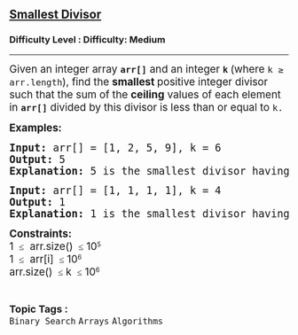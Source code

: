 <h2><a href="https://www.geeksforgeeks.org/problems/smallest-divisor/1?_gl=1*mnupv6*_up*MQ..*_gs*MQ..&gclid=Cj0KCQjwu7TCBhCYARIsAM_S3NhUdIh89jJnOCdXqTt79FNRYk2nAWC3Vc3AUTrrxU3aJJq7eXfNMOwaAjHdEALw_wcB&gbraid=0AAAAAC9yBkCE5fw5KgdUbCGEbsaKgQu_n">Smallest Divisor</a></h2><h3>Difficulty Level : Difficulty: Medium</h3><hr><div class="problems_problem_content__Xm_eO"><p><span style="font-size: 14pt;">Given an integer array <strong><code data-start="112" data-end="119">arr[]</code></strong> and an integer <strong><code data-start="135" data-end="138">k</code> </strong>(where <code data-start="146" data-end="162">k ≥ arr.length</code>), find the <strong data-start="174" data-end="211" data-is-only-node="">smallest </strong>positive integer divisor such that the sum of the <strong data-start="226" data-end="255">ceiling</strong> values of each element in <code data-start="275" data-end="280"><strong>arr[]</strong></code> divided by this divisor is less than or equal to <code data-start="332" data-end="335">k.</code></span></p>
<p><span style="font-size: 14pt;"><strong>Examples:</strong></span></p>
<pre><span style="font-size: 14pt;"><strong>Input: </strong>arr[] = [1, 2, 5, 9], k = 6
<strong>Output: </strong>5
<strong>Explanation: </strong>5 is the smallest divisor having sum of quotients (1 + 1 + 1 + 2 = 5) less than or equal to 6.<br></span></pre>
<pre><span style="font-size: 14pt;"><strong>Input: </strong>arr[] = [1, 1, 1, 1], k = 4
<strong>Output: </strong>1<br></span><span style="font-size: 14pt;"><strong>Explanation: </strong>1 is the smallest divisor having sum of quotients (1 + 1 + 1 + 1 = 4) less than or equal to 4.</span></pre>
<p><span style="font-size: 14pt;"><strong>Constraints:</strong><br>1&nbsp;</span><span style="background-color: #ffffff; color: #1e2229; font-family: Nunito; font-size: 17px;">&nbsp;</span><span style="background-color: #ffffff; color: #1e2229; font-family: Nunito; font-size: 17px;">≤</span><span style="font-size: 14pt;">&nbsp; arr.size() </span><span style="background-color: #ffffff; color: #1e2229; font-family: Nunito; font-size: 17px;">&nbsp;</span><span style="background-color: #ffffff; color: #1e2229; font-family: Nunito; font-size: 17px;">≤</span><span style="font-size: 14pt;">&nbsp;10</span><sup>5<br></sup><span style="font-size: 14pt;">1&nbsp;</span><span style="background-color: #ffffff; color: #1e2229; font-family: Nunito; font-size: 17px;">&nbsp;</span><span style="background-color: #ffffff; color: #1e2229; font-family: Nunito; font-size: 17px;">≤</span><span style="font-size: 14pt;">&nbsp; arr[i] </span><span style="background-color: #ffffff; color: #1e2229; font-family: Nunito; font-size: 17px;">&nbsp;</span><span style="background-color: #ffffff; color: #1e2229; font-family: Nunito; font-size: 17px;">≤</span><span style="font-size: 14pt;">&nbsp;10</span><sup>6<br></sup><span style="font-size: 14pt;">arr.size() </span><span style="background-color: #ffffff; color: #1e2229; font-family: Nunito; font-size: 17px;">&nbsp;</span><span style="background-color: #ffffff; color: #1e2229; font-family: Nunito; font-size: 17px;">≤</span><span style="font-size: 14pt;">&nbsp;k </span><span style="background-color: #ffffff; color: #1e2229; font-family: Nunito; font-size: 17px;">&nbsp;</span><span style="background-color: #ffffff; color: #1e2229; font-family: Nunito; font-size: 17px;">≤</span><span style="font-size: 14pt;">&nbsp;10</span><sup>6</sup></p></div><br><p><span style=font-size:18px><strong>Topic Tags : </strong><br><code>Binary Search</code>&nbsp;<code>Arrays</code>&nbsp;<code>Algorithms</code>&nbsp;